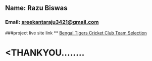 ## Name: Razu Biswas
### Email: sreekantaraju3421@gmail.com


###project live site link **
[Bengal Tigers Cricket Club Team Selection](https://simple-react-razu.netlify.app/)


# <THANKYOU........
